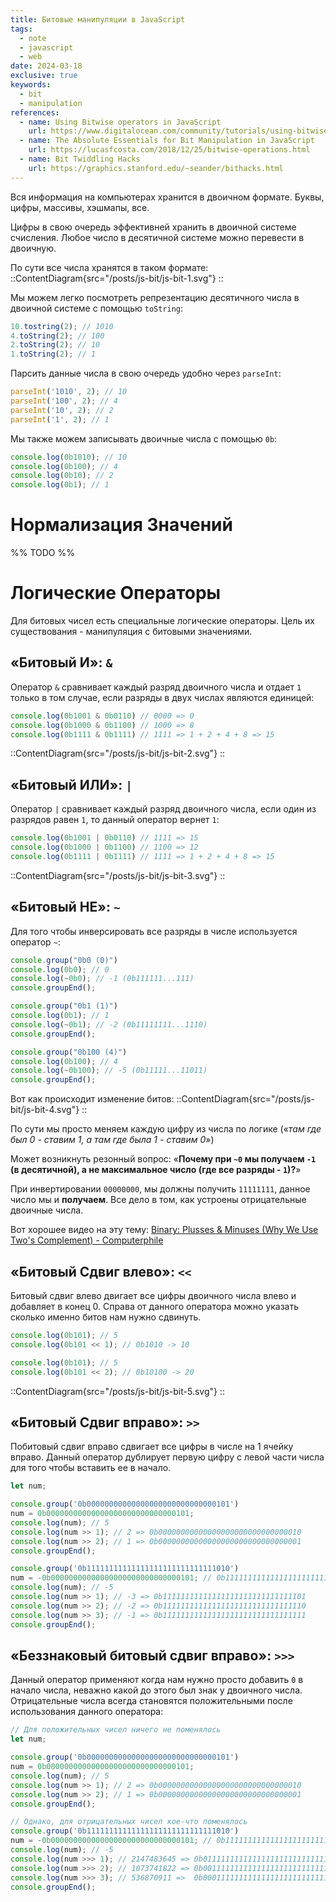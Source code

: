 ```yaml
---
title: Битовые манипуляции в JavaScript
tags:
  - note
  - javascript
  - web
date: 2024-03-18
exclusive: true
keywords:
  - bit
  - manipulation
references:
  - name: Using Bitwise operators in JavaScript
    url: https://www.digitalocean.com/community/tutorials/using-bitwise-operators-in-javascript
  - name: The Absolute Essentials for Bit Manipulation in JavaScript
    url: https://lucasfcosta.com/2018/12/25/bitwise-operations.html
  - name: Bit Twiddling Hacks
    url: https://graphics.stanford.edu/~seander/bithacks.html
---
```


Вся информация на компьютерах хранится в двоичном формате. Буквы, цифры, массивы, хэшмапы, все.

Цифры в свою очередь эффективней хранить в двоичной системе счисления. Любое число в десятичной системе можно перевести в двоичную.

По сути все числа хранятся в таком формате:
::ContentDiagram{src="/posts/js-bit/js-bit-1.svg"}
::

Мы можем легко посмотреть репрезентацию десятичного числа в двоичной системе с помощью `toString`:
```javascript
10.tostring(2); // 1010
4.toString(2); // 100
2.toString(2); // 10
1.toString(2); // 1
```

Парсить данные числа в свою очередь удобно через `parseInt`:
```javascript
parseInt('1010', 2); // 10
parseInt('100', 2); // 4
parseInt('10', 2); // 2
parseInt('1', 2); // 1
```

Мы также можем записывать двоичные числа с помощью `0b`:
```javascript
console.log(0b1010); // 10
console.log(0b100); // 4
console.log(0b10); // 2
console.log(0b1); // 1
```

# Нормализация Значений
%% TODO %%

# Логические Операторы
Для битовых чисел есть специальные логические операторы. Цель их существования - манипуляция с битовыми значениями.
## «Битовый И»: `&`
Оператор `&` сравнивает каждый разряд двоичного числа и отдает `1` только в том случае, если разряды в двух числах являются единицей:

```javascript
console.log(0b1001 & 0b0110) // 0000 => 0
console.log(0b1000 & 0b1100) // 1000 => 8
console.log(0b1111 & 0b1111) // 1111 => 1 + 2 + 4 + 8 => 15
```

::ContentDiagram{src="/posts/js-bit/js-bit-2.svg"}
::

## «Битовый ИЛИ»: `|`
Оператор `|` сравнивает каждый разряд двоичного числа, если один из разрядов равен `1`, то данный оператор вернет `1`:
```javascript
console.log(0b1001 | 0b0110) // 1111 => 15
console.log(0b1000 | 0b1100) // 1100 => 12
console.log(0b1111 | 0b1111) // 1111 => 1 + 2 + 4 + 8 => 15
```

::ContentDiagram{src="/posts/js-bit/js-bit-3.svg"}
::

## «Битовый НЕ»: `~`
Для того чтобы инверсировать все разряды в числе используется оператор `~`:

```javascript
console.group("0b0 (0)")
console.log(0b0); // 0
console.log(~0b0); // -1 (0b111111...111)
console.groupEnd();

console.group("0b1 (1)")
console.log(0b1); // 1
console.log(~0b1); // -2 (0b11111111...1110)
console.groupEnd();

console.group("0b100 (4)")
console.log(0b100); // 4
console.log(~0b100); // -5 (0b11111...11011)
console.groupEnd();
```

Вот как происходит изменение битов:
::ContentDiagram{src="/posts/js-bit/js-bit-4.svg"}
::

По сути мы просто меняем каждую цифру из числа по логике («*там где был 0 - ставим 1, а там где была 1 - ставим 0*»)

Может возникнуть резонный вопрос: «**Почему при `~0` мы получаем `-1` (в десятичной), а не максимальное число (где все разряды - `1`)?**»

При инвертировании `00000000`, мы должны получить `11111111`, данное число мы и **получаем**. Все дело в том, как устроены отрицательные двоичные числа.

Вот хорошее видео на эту тему: [Binary: Plusses & Minuses (Why We Use Two's Complement) - Computerphile](https://www.youtube.com/watch?v=lKTsv6iVxV4)

## «Битовый Сдвиг влево»: `<<`
Битовый сдвиг влево двигает все цифры двоичного числа влево и добавляет в конец 0. Справа от данного оператора можно указать сколько именно битов нам нужно сдвинуть.

```js
console.log(0b101); // 5
console.log(0b101 << 1); // 0b1010 -> 10

console.log(0b101); // 5
console.log(0b101 << 2); // 0b10100 -> 20
```

::ContentDiagram{src="/posts/js-bit/js-bit-5.svg"}
::

## «Битовый Сдвиг вправо»: `>>`
Побитовый сдвиг вправо сдвигает все цифры в числе на 1 ячейку вправо. Данный оператор дублирует первую цифру с левой части числа для того чтобы вставить ее в начало.

```js
let num;

console.group('0b00000000000000000000000000000101')
num = 0b00000000000000000000000000000101;
console.log(num); // 5
console.log(num >> 1); // 2 => 0b00000000000000000000000000000010
console.log(num >> 2); // 1 => 0b00000000000000000000000000000001
console.groupEnd();

console.group('0b11111111111111111111111111111010')
num = -0b00000000000000000000000000000101; // 0b11111111111111111111111111111010 => -5
console.log(num); // -5
console.log(num >> 1); // -3 => 0b11111111111111111111111111111101
console.log(num >> 2); // -2 => 0b11111111111111111111111111111110
console.log(num >> 3); // -1 => 0b11111111111111111111111111111111
console.groupEnd();
```

## «Беззнаковый битовый сдвиг вправо»: `>>>`
Данный оператор применяют когда нам нужно просто добавить `0` в начало числа, неважно какой до этого был знак у двоичного числа. Отрицательные числа всегда становятся положительными после использования данного оператора:

```js
// Для положительных чисел ничего не поменялось
let num;

console.group('0b00000000000000000000000000000101')
num = 0b00000000000000000000000000000101;
console.log(num); // 5
console.log(num >> 1); // 2 => 0b00000000000000000000000000000010
console.log(num >> 2); // 1 => 0b00000000000000000000000000000001
console.groupEnd();

// Однако, для отрицательных чисел кое-что поменялось
console.group('0b11111111111111111111111111111010')
num = -0b00000000000000000000000000000101; // 0b11111111111111111111111111111010 => -5
console.log(num); // -5
console.log(num >>> 1); // 2147483645 => 0b01111111111111111111111111111101
console.log(num >>> 2); // 1073741822 => 0b00111111111111111111111111111110
console.log(num >>> 3); // 536870911 =>  0b00011111111111111111111111111111
console.groupEnd();
```
